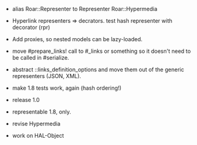 * alias Roar::Representer to Representer
Roar::Hypermedia
* Hyperlink representers => decrators. test hash representer with decorator (rpr)


* Add proxies, so nested models can be lazy-loaded.
* move #prepare_links! call to #_links or something so it doesn't need to be called in #serialize.
* abstract ::links_definition_options and move them out of the generic representers (JSON, XML).
* make 1.8 tests work, again (hash ordering!)

* release 1.0
* representable 1.8, only.
* revise Hypermedia
* work on HAL-Object